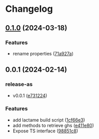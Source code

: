 # Changelog

## [0.1.0](https://github.com/cheminfo/ghs-hazard/compare/v0.0.1...v0.1.0) (2024-03-18)


### Features

* rename properties ([71a927a](https://github.com/cheminfo/ghs-hazard/commit/71a927acaaca8007bd2952d80ada0d8c686503ce))

## 0.0.1 (2024-02-14)


### release-as

* v0.0.1 ([e731224](https://github.com/cheminfo/ghs-hazard/commit/e7312248c3832a53bcc47e22277b70dd26495141))


### Features

* add lactame build script ([1cf66e3](https://github.com/cheminfo/ghs-hazard/commit/1cf66e3739e9aa7ada076684485b8ac9792f12d6))
* add methods to retrieve ghs ([e411e80](https://github.com/cheminfo/ghs-hazard/commit/e411e80f7d06f48d969b8139d7f06faf6c5f335e))
* Expose TS interface ([98851c8](https://github.com/cheminfo/ghs-hazard/commit/98851c88ac766cd1dc5c132a61f4d345019d0a60))
